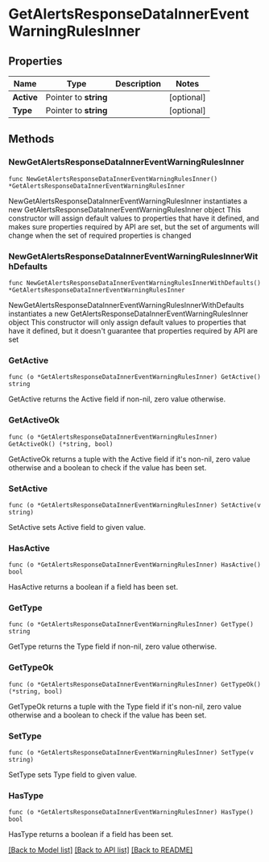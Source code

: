 # GetAlertsResponseDataInnerEventWarningRulesInner

## Properties

Name | Type | Description | Notes
------------ | ------------- | ------------- | -------------
**Active** | Pointer to **string** |  | [optional] 
**Type** | Pointer to **string** |  | [optional] 

## Methods

### NewGetAlertsResponseDataInnerEventWarningRulesInner

`func NewGetAlertsResponseDataInnerEventWarningRulesInner() *GetAlertsResponseDataInnerEventWarningRulesInner`

NewGetAlertsResponseDataInnerEventWarningRulesInner instantiates a new GetAlertsResponseDataInnerEventWarningRulesInner object
This constructor will assign default values to properties that have it defined,
and makes sure properties required by API are set, but the set of arguments
will change when the set of required properties is changed

### NewGetAlertsResponseDataInnerEventWarningRulesInnerWithDefaults

`func NewGetAlertsResponseDataInnerEventWarningRulesInnerWithDefaults() *GetAlertsResponseDataInnerEventWarningRulesInner`

NewGetAlertsResponseDataInnerEventWarningRulesInnerWithDefaults instantiates a new GetAlertsResponseDataInnerEventWarningRulesInner object
This constructor will only assign default values to properties that have it defined,
but it doesn't guarantee that properties required by API are set

### GetActive

`func (o *GetAlertsResponseDataInnerEventWarningRulesInner) GetActive() string`

GetActive returns the Active field if non-nil, zero value otherwise.

### GetActiveOk

`func (o *GetAlertsResponseDataInnerEventWarningRulesInner) GetActiveOk() (*string, bool)`

GetActiveOk returns a tuple with the Active field if it's non-nil, zero value otherwise
and a boolean to check if the value has been set.

### SetActive

`func (o *GetAlertsResponseDataInnerEventWarningRulesInner) SetActive(v string)`

SetActive sets Active field to given value.

### HasActive

`func (o *GetAlertsResponseDataInnerEventWarningRulesInner) HasActive() bool`

HasActive returns a boolean if a field has been set.

### GetType

`func (o *GetAlertsResponseDataInnerEventWarningRulesInner) GetType() string`

GetType returns the Type field if non-nil, zero value otherwise.

### GetTypeOk

`func (o *GetAlertsResponseDataInnerEventWarningRulesInner) GetTypeOk() (*string, bool)`

GetTypeOk returns a tuple with the Type field if it's non-nil, zero value otherwise
and a boolean to check if the value has been set.

### SetType

`func (o *GetAlertsResponseDataInnerEventWarningRulesInner) SetType(v string)`

SetType sets Type field to given value.

### HasType

`func (o *GetAlertsResponseDataInnerEventWarningRulesInner) HasType() bool`

HasType returns a boolean if a field has been set.


[[Back to Model list]](../README.md#documentation-for-models) [[Back to API list]](../README.md#documentation-for-api-endpoints) [[Back to README]](../README.md)


